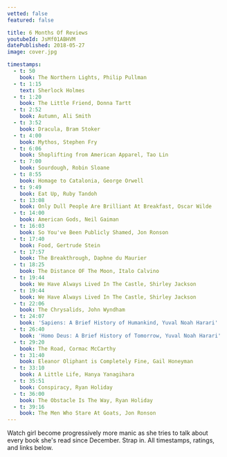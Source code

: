 ```yaml
---
vetted: false
featured: false

title: 6 Months Of Reviews
youtubeId: JsMf01ABHVM
datePublished: 2018-05-27
image: cover.jpg

timestamps:
  - t: 50
    book: The Northern Lights, Philip Pullman
  - t: 1:15
    text: Sherlock Holmes
  - t: 1:20
    book: The Little Friend, Donna Tartt
  - t: 2:52
    book: Autumn, Ali Smith
  - t: 3:52
    book: Dracula, Bram Stoker
  - t: 4:00
    book: Mythos, Stephen Fry
  - t: 6:06
    book: Shoplifting from American Apparel, Tao Lin
  - t: 7:00
    book: Sourdough, Robin Sloane
  - t: 8:55
    book: Homage to Catalonia, George Orwell
  - t: 9:49
    book: Eat Up, Ruby Tandoh
  - t: 13:08
    book: Only Dull People Are Brilliant At Breakfast, Oscar Wilde
  - t: 14:00
    book: American Gods, Neil Gaiman
  - t: 16:03
    book: So You've Been Publicly Shamed, Jon Ronson
  - t: 17:40
    book: Food, Gertrude Stein
  - t: 17:57
    book: The Breakthrough, Daphne du Maurier
  - t: 18:25
    book: The Distance OF The Moon, Italo Calvino
  - t: 19:44
    book: We Have Always Lived In The Castle, Shirley Jackson
  - t: 19:44
    book: We Have Always Lived In The Castle, Shirley Jackson
  - t: 22:06
    book: The Chrysalids, John Wyndham
  - t: 24:07
    book: 'Sapiens: A Brief History of Humankind, Yuval Noah Harari'
  - t: 26:40
    book: 'Homo Deus: A Brief History of Tomorrow, Yuval Noah Harari'
  - t: 29:20
    book: The Road, Cormac McCarthy
  - t: 31:40
    book: Eleanor Oliphant is Completely Fine, Gail Honeyman
  - t: 33:10
    book: A Little Life, Hanya Yanagihara
  - t: 35:51
    book: Conspiracy, Ryan Holiday
  - t: 36:00
    book: The Obstacle Is The Way, Ryan Holiday
  - t: 39:16
    book: The Men Who Stare At Goats, Jon Ronson
---
```


Watch girl become progressively more manic as she tries to talk about every book she's read since December. Strap in. All timestamps, ratings, and links below.
